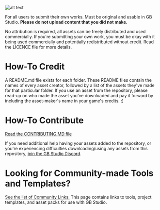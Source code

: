 ![alt text](https://github.com/DeerTears/GB-Studio-Community-Assets/blob/master/titlecard_july11_2019.png "GB Studio Community Assets Titlecard")

For all users to submit their own works. Must be original and usable in GB Studio. **Please do not upload content that you did not make.**

No attribution is required, all assets can be freely distributed and used commercially. If you're submitting your own work, you must be okay with it being used commercially and potentially redistributed without credit. Read the LICENCE file for more details.

# How-To Credit

A README.md file exists for each folder. These README files contain the names of every asset creator, followed by a list of the assets they've made for that particular folder. If you use an asset from the repository, please read-up on who made the asset you've downloaded and pay it forward by including the asset-maker's name in your game's credits. :)

# How-To Contribute

[Read the CONTRIBUTING.MD file](https://github.com/DeerTears/GB-Studio-Community-Assets/blob/master/CONTRIBUTING.md)

If you need additional help having your assets added to the repository, or you're experiencing difficulties downloading/using any assets from this repository, [join the GB Studio Discord](https://discord.gg/2hYeJ4m).

# Looking for Community-made Tools and Templates?

[See the list of Community Links.](https://github.com/DeerTears/GB-Studio-Community-Assets/blob/master/COMMUNITY_LINKS.md) This page contains links to tools, project templates, and asset packs for use with GB Studio.

